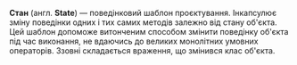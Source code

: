 **Стан** (англ. **State**) — поведінковий шаблон проєктування.
Інкапсулює зміну поведінки одних і тих самих методів залежно від стану об'єкта. Цей шаблон допоможе
витонченим способом змінити поведінку об'єкта під час виконання, не вдаючись до великих монолітних умовних операторів.
Ззовні складається враження, що змінився клас об'єкта.